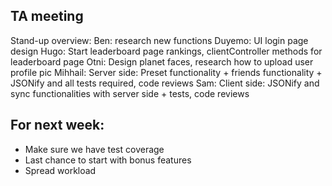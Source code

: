 ## TA meeting
Stand-up overview:
Ben: research new functions
Duyemo: UI login page design
Hugo: Start leaderboard page rankings, clientController methods for leaderboard page
Otni: Design planet faces, research how to upload user profile pic
Mihhail: Server side: Preset functionality + friends functionality + JSONify and all tests required, code reviews
Sam: Client side: JSONify and sync functionalities with server side + tests, code reviews

## For next week:
- Make sure we have test coverage
- Last chance to start with bonus features
- Spread workload

